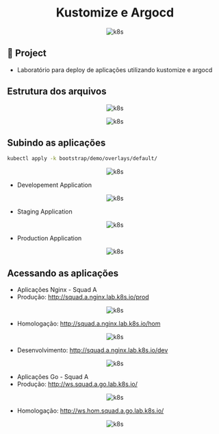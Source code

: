 <h1 align="center">Kustomize e Argocd</h1>

<p align="center">
  <img alt="k8s" src="../images/estrutura.png">
</p>

## 🌱 Project

- Laboratório para deploy de aplicações utilizando kustomize e argocd

## Estrutura dos arquivos
<p align="center">
  <img alt="k8s" src="../images/argo-kustomize.png">
</p>

<p align="center">
  <img alt="k8s" src="../images/argocd.drawio.png">
</p>


## Subindo as aplicações

```bash
kubectl apply -k bootstrap/demo/overlays/default/
```

<p align="center">
  <img alt="k8s" src="../images/argo-01.png">
</p>

- Developement Application
<p align="center">
  <img alt="k8s" src="../images/dev-application.png">
</p>

- Staging Application
<p align="center">
  <img alt="k8s" src="../images/hom-application.png">
</p>

- Production Application
<p align="center">
  <img alt="k8s" src="../images/prod-application.png">
</p>

## Acessando as aplicações

- Aplicações Nginx - Squad A
- Produção: http://squad.a.nginx.lab.k8s.io/prod

<p align="center">
  <img alt="k8s" src="../images/prod-nginx.png">
</p>

- Homologação: http://squad.a.nginx.lab.k8s.io/hom

<p align="center">
  <img alt="k8s" src="../images/staging-nginx.png">
</p>

- Desenvolvimento: http://squad.a.nginx.lab.k8s.io/dev

<p align="center">
  <img alt="k8s" src="../images/dev-nginx.png">
</p>


- Aplicações Go - Squad A
- Produção: http://ws.squad.a.go.lab.k8s.io/

<p align="center">
  <img alt="k8s" src="../images/prod-go.png">
</p>

- Homologação: http://ws.hom.squad.a.go.lab.k8s.io/

<p align="center">
  <img alt="k8s" src="../images/staging-go.png">
</p>

